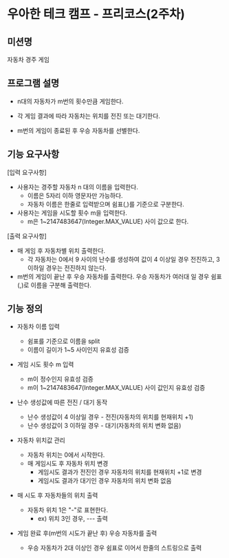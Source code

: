 # 우아한 테크 캠프 - 프리코스(2주차)



## 미션명

자동차 경주 게임



## 프로그램 설명

- n대의 자동차가 m번의 횟수만큼 게임한다.

- 각 게임 결과에 따라 자동차는 위치를 전진 또는 대기한다.
-  m번의 게임이 종료된 후 우승 자동차를 선별한다.



## 기능 요구사항

[입력 요구사항]

- 사용자는 경주할 자동차 n 대의 이름을 입력한다.
    - 이름은 5자리 이하 영문자만 가능하다.
    - 자동차 이름은 한줄로 입력받으며 쉼표(,)를 기준으로 구분한다.
- 사용자는 게임을 시도할 횟수 m을 입력한다.
    - m은 1~2147483647(Integer.MAX_VALUE) 사이 값으로 한다.

[출력 요구사항]

- 매 게임 후 자동차별 위치 출력한다.
    - 각 자동차는 0에서 9 사이의 난수를 생성하여 값이 4 이상일 경우 전진하고, 3 이하일 경우는 전진하지 않는다.
- m번의 게임이 끝난 후 우승 자동차를 출력한다. 우승 자동차가 여러대 일 경우 쉼표(,)로 이름을 구분해 출력한다.



## 기능 정의

- 자동차 이름 입력
    - 쉼표를 기준으로 이름을 split
    - 이름이 길이가 1~5 사이인지 유효성 검증
- 게임 시도 횟수 m 입력
    - m이 정수인지 유효성 검증
    - m이 1~2147483647(Integer.MAX_VALUE) 사이 값인지 유효성 검증
- 난수 생성값에 따른 전진 / 대기 동작
    - 난수 생성값이 4 이상일 경우 - 전진(자동차의 위치를 현재위치 +1)
    - 난수 생성값이 3 이하일 경우 - 대기(자동차의 위치 변화 없음)
- 자동차 위치값 관리
    - 자동차 위치는 0에서 시작한다.
    - 매 게임시도 후 자동차 위치 변경
        - 게임시도 결과가 전진인 경우 자동차의 위치를 현재위치 +1로 변경
        - 게임시도 결과가 대기인 경우 자동차의 위치 변화 없음
- 매 시도 후 자동차들의 위치 출력
    - 자동차 위치 1은 "-"로 표현한다.
        - ex) 위치 3인 경우, --- 출력

- 게임 완료 후(m번의 시도가 끝난 후) 우승 자동차를 출력
    -  우승 자동차가 2대 이상인 경우 쉼표로 이어서 한줄의 스트링으로 출력